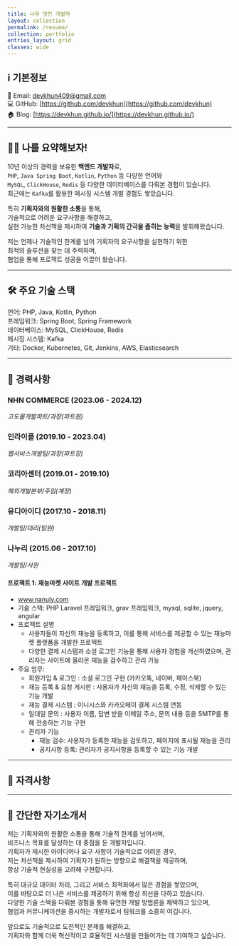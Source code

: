 ```yaml
---
title: 너무 멋진 개발자
layout: collection
permalink: /resume/
collection: portfolio
entries_layout: grid
classes: wide
---
```


## ℹ️ 기본정보
📧 Email: devkhun409@gmail.com   
💻 GitHub: [https://github.com/devkhun](https://github.com/devkhun)   
🏠 Blog: [https://devkhun.github.io/](https://devkhun.github.io/)

---
## 👨‍💻 나를 요약해보자!
10년 이상의 경력을 보유한 **백엔드 개발자**로,    
`PHP`, `Java Spring Boot`, `Kotlin`, `Python` 등 다양한 언어와    
`MySQL`, `ClickHouse`, `Redis` 등 다양한 데이터베이스를 다뤄본 경험이 있습니다.   
최근에는 `Kafka`를 활용한 메시징 시스템 개발 경험도 쌓았습니다.

특히 **기획자와의 원활한 소통**을 통해,   
기술적으로 어려운 요구사항을 해결하고,   
실현 가능한 차선책을 제시하여 **기술과 기획의 간극을 좁히는 능력**을 발휘해왔습니다.   

저는 언제나 기술적인 한계를 넘어 기획자의 요구사항을 실현하기 위한   
최적의 솔루션을 찾는 데 주력하며,   
협업을 통해 프로젝트 성공을 이끌어 왔습니다.

---
## 🛠️ 주요 기술 스택
언어: PHP, Java, Kotlin, Python   
프레임워크: Spring Boot, Spring Framework   
데이터베이스: MySQL, ClickHouse, Redis   
메시징 시스템: Kafka   
기타: Docker, Kubernetes, Git, Jenkins, AWS, Elasticsearch

---
## 💼 경력사항
### NHN COMMERCE (2023.06 - 2024.12)
_고도몰개발파트/과장(파트원)_
### 인라이플 (2019.10 - 2023.04)
_웹서비스개발팀/과장(파트장)_
### 코리아센터 (2019.01 - 2019.10)
_해외개발본부/주임(계장)_
### 유디아이디 (2017.10 - 2018.11)
_개발팀/대리(팀원)_
### 나누리 (2015.06 - 2017.10)
_개발팀/사원_   
#### 프로젝트 1: 재능마켓 사이트 개발 프로젝트
- www.nanuly.com
- 기술 스택: PHP Laravel 프레임워크, grav 프레임워크, mysql, sqlite, jquery, angular
- 프로젝트 설명
  - 사용자들이 자신의 재능을 등록하고, 이를 통해 서비스를 제공할 수 있는 재능마켓 플랫폼을 개발한 프로젝트
  - 다양한 결제 시스템과 소셜 로그인 기능을 통해 사용자 경험을 개선하였으며, 관리자는 사이트에 올라온 재능을 검수하고 관리 가능
- 주요 업무:
  - 회원가입 & 로그인 : 소셜 로그인 구현 (카카오톡, 네이버, 페이스북)
  - 재능 등록 & 요청 게시판 : 사용자가 자신의 재능을 등록, 수정, 삭제할 수 있는 기능 개발
  - 재능 결제 시스템 : 이니시스와 카카오페이 결제 시스템 연동
  - 일대일 문의 : 사용자 이름, 답변 받을 이메일 주소, 문의 내용 등을 SMTP를 통해 전송하는 기능 구현
  - 관리자 기능
    - 재능 검수: 사용자가 등록한 재능을 검토하고, 페이지에 표시될 재능을 관리
    - 공지사항 등록: 관리자가 공지사항을 등록할 수 있는 기능 개발

---
## 🏅 자격사항

---
## 📝 간단한 자기소개서
저는 기획자와의 원활한 소통을 통해 기술적 한계를 넘어서며,   
비즈니스 목표를 달성하는 데 중점을 둔 개발자입니다.   
기획자가 제시한 아이디어나 요구 사항이 기술적으로 어려운 경우,   
저는 차선책을 제시하여 기획자가 원하는 방향으로 해결책을 제공하며,   
항상 기술적 현실성을 고려해 구현합니다.

특히 대규모 데이터 처리, 그리고 서비스 최적화에서 많은 경험을 쌓았으며,   
이를 바탕으로 더 나은 서비스를 제공하기 위해 항상 최선을 다하고 있습니다.   
다양한 기술 스택을 다뤄본 경험을 통해 유연한 개발 방법론을 채택하고 있으며,   
협업과 커뮤니케이션을 중시하는 개발자로서 팀워크를 소중히 여깁니다.

앞으로도 기술적으로 도전적인 문제를 해결하고,   
기획자와 함께 더욱 혁신적이고 효율적인 시스템을 만들어가는 데 기여하고 싶습니다.